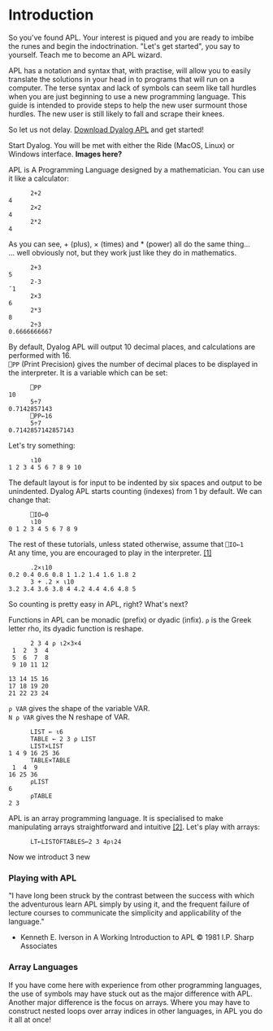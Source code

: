 # Introduction
So you've found APL. Your interest is piqued and you are ready to imbibe the runes and begin the indoctrination.
"Let's get started", you say to yourself. Teach me to become an APL wizard.

APL has a notation and syntax that, with practise, will allow you to easily translate the solutions in your head in to programs that will run on a computer.
The terse syntax and lack of symbols can seem like tall hurdles when you are just beginning to use a new programming language. This guide is intended to provide steps to help the new user surmount those hurdles. The new user is still likely to fall and scrape their knees.

So let us not delay. [Download Dyalog APL](https://www.dyalog.com/download-zone.htm) and get started!

Start Dyalog. You will be met with either the Ride (MacOS, Linux) or Windows interface.
**Images here?**

APL is A Programming Language designed by a mathematician. You can use it like a calculator:
```APL
      2+2
4
      2×2
4
      2*2
4
```
As you can see, + (plus), × (times) and * (power) all do the same thing...  
... well obviously not, but they work just like they do in mathematics.
```APL
      2+3
5
      2-3
¯1
      2×3
6
      2*3
8
      2÷3
0.6666666667
```
By default, Dyalog APL will output 10 decimal places, and calculations are performed with 16.  
```⎕PP``` (Print Precision) gives the number of decimal places to be displayed in the interpreter. It is a variable which can be set:
```APL
      ⎕PP
10
      5÷7
0.7142857143
      ⎕PP←16
      5÷7
0.7142857142857143
```

Let's try something:
```APL
      ⍳10
1 2 3 4 5 6 7 8 9 10
```
The default layout is for input to be indented by six spaces and output to be unindented. 
Dyalog APL starts counting (indexes) from 1 by default. We can change that:
```APL
      ⎕IO←0
      ⍳10
0 1 2 3 4 5 6 7 8 9
```
The rest of these tutorials, unless stated otherwise, assume that ```⎕IO←1```  
At any time, you are encouraged to play in the interpreter. [[1]](#playing-with-apl)
```APL
      .2×⍳10
0.2 0.4 0.6 0.8 1 1.2 1.4 1.6 1.8 2
      3 + .2 × ⍳10
3.2 3.4 3.6 3.8 4 4.2 4.4 4.6 4.8 5
```  
  
So counting is pretty easy in APL, right? What's next?  

Functions in APL can be monadic (prefix) or dyadic (infix).
```⍴``` is the Greek letter rho, its dyadic function is reshape.
```APL
      2 3 4 ⍴ ⍳2×3×4
 1  2  3  4
 5  6  7  8
 9 10 11 12
           
13 14 15 16
17 18 19 20
21 22 23 24
```
```⍴ VAR``` gives the shape of the variable VAR.  
```N ⍴ VAR``` gives the N reshape of VAR.  
```APL
      LIST ← ⍳6
      TABLE ← 2 3 ⍴ LIST
      LIST×LIST
1 4 9 16 25 36
      TABLE×TABLE
 1  4  9
16 25 36
      ⍴LIST
6
      ⍴TABLE
2 3
```

APL is an array programming language. It is specialised to make manipulating arrays straightforward and intuitive [[2]](#Array-languages). Let's play with arrays:   
```APL
      LT←LISTOFTABLES←2 3 4⍴⍳24
```
Now we introduct 3 new 
### Playing with APL
"I have long been struck by the contrast between the success with which the adventurous learn APL simply by using it, and the frequent failure of lecture courses to communicate the simplicity and applicability of the language."  
- Kenneth E. Iverson in A Working Introduction to APL © 1981 I.P. Sharp Associates

### Array Languages
If you have come here with experience from other programming languages, the use of symbols may have stuck out as the major difference with APL. Another major difference is the focus on arrays. Where you may have to construct nested loops over array indices in other languages, in APL you do it all at once!
